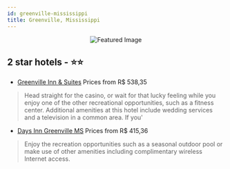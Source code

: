 ```yaml
---
id: greenville-mississippi
title: Greenville, Mississippi
---
```


<center><img src="https://i.travelapi.com/hotels/9000000/8130000/8129100/8129091/9e2b9b23_z.jpg" alt="Featured Image" /></center>


##  2 star hotels - ⭐️⭐️

-    [Greenville Inn & Suites](https://us.hurb.com/hotels/greenville/greenville-inn-suites-JNP-JP916999?cmp=18055) Prices from R$ 538,35
   > Head straight for the casino, or wait for that lucky feeling while you enjoy one of the other recreational opportunities, such as a fitness center. Additional amenities at this hotel include wedding services and a television in a common area. If you'
-    [Days Inn Greenville MS](https://us.hurb.com/hotels/greenville/days-inn-greenville-ms-JNP-JP212950?cmp=18055) Prices from R$ 415,36
   > Enjoy the recreation opportunities such as a seasonal outdoor pool or make use of other amenities including complimentary wireless Internet access.
